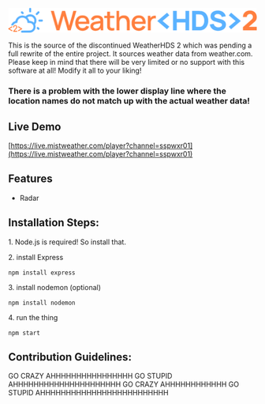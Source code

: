 <p align="center"><img src="https://github.com/SSPWXR0/weatherhds2legacy/blob/main/public/images/hds2_2024logo.png" alt="project-image"></p>

<p id="description">This is the source of the discontinued WeatherHDS 2 which was pending a full rewrite of the entire project. It sources weather data from weather.com. Please keep in mind that there will be very limited or no support with this software at all! Modify it all to your liking!</p>

<h3>There is a problem with the lower display line where the location names do not match up with the actual weather data!</h3>

<h2>Live Demo</h2>

[https://live.mistweather.com/player?channel=sspwxr01](https://live.mistweather.com/player?channel=sspwxr01)

  
  
<h2>Features</h2>

*   Radar

<h2>Installation Steps:</h2>

<p>1. Node.js is required! So install that.</p>

<p>2. install Express</p>

```
npm install express
```

<p>3. install nodemon (optional)</p>

```
npm install nodemon
```

<p>4. run the thing</p>

```
npm start
```

<h2>Contribution Guidelines:</h2>

GO CRAZY AHHHHHHHHHHHHHHHH GO STUPID AHHHHHHHHHHHHHHHHHHHHH GO CRAZY AHHHHHHHHHHHH GO STUPID AHHHHHHHHHHHHHHHHHHHHHHHHH